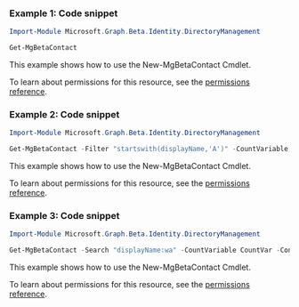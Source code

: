 ### Example 1: Code snippet

```powershell
Import-Module Microsoft.Graph.Beta.Identity.DirectoryManagement

Get-MgBetaContact
```
This example shows how to use the New-MgBetaContact Cmdlet.

To learn about permissions for this resource, see the [permissions reference](/graph/permissions-reference).

### Example 2: Code snippet

```powershell
Import-Module Microsoft.Graph.Beta.Identity.DirectoryManagement

Get-MgBetaContact -Filter "startswith(displayName,'A')" -CountVariable CountVar -Top 1 -Sort "displayName" -ConsistencyLevel eventual
```
This example shows how to use the New-MgBetaContact Cmdlet.

To learn about permissions for this resource, see the [permissions reference](/graph/permissions-reference).

### Example 3: Code snippet

```powershell
Import-Module Microsoft.Graph.Beta.Identity.DirectoryManagement

Get-MgBetaContact -Search "displayName:wa" -CountVariable CountVar -ConsistencyLevel eventual
```
This example shows how to use the New-MgBetaContact Cmdlet.

To learn about permissions for this resource, see the [permissions reference](/graph/permissions-reference).

